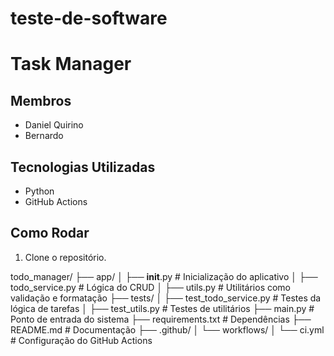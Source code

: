 # teste-de-software

# Task Manager

## Membros
- Daniel Quirino
- Bernardo

## Tecnologias Utilizadas
- Python
- GitHub Actions

## Como Rodar
1. Clone o repositório.



todo_manager/
├── app/
│   ├── __init__.py         # Inicialização do aplicativo
│   ├── todo_service.py     # Lógica do CRUD
│   ├── utils.py            # Utilitários como validação e formatação
├── tests/
│   ├── test_todo_service.py  # Testes da lógica de tarefas
│   ├── test_utils.py         # Testes de utilitários
├── main.py                 # Ponto de entrada do sistema
├── requirements.txt        # Dependências
├── README.md               # Documentação
├── .github/
│   └── workflows/
│       └── ci.yml          # Configuração do GitHub Actions